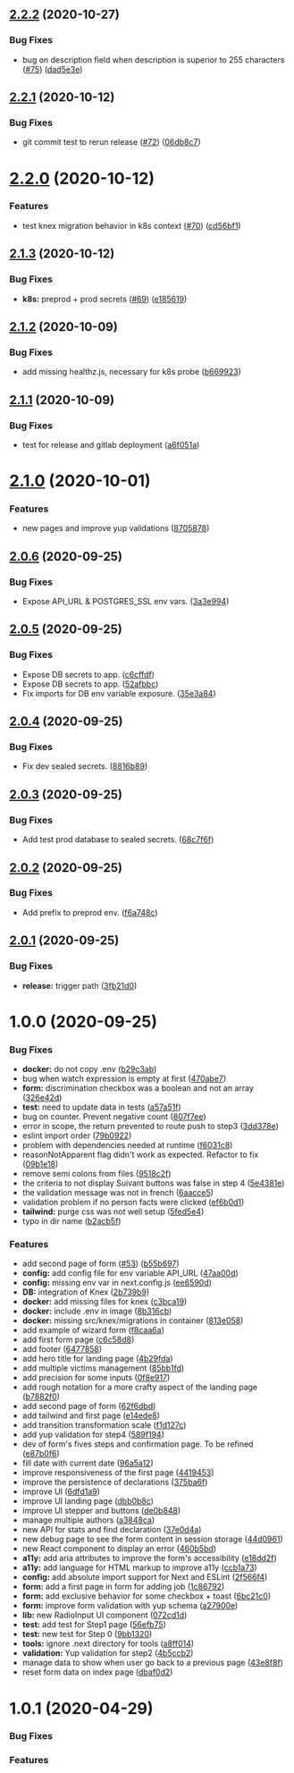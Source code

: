 ## [2.2.2](https://github.com/SocialGouv/onvs/compare/v2.2.1...v2.2.2) (2020-10-27)


### Bug Fixes

* bug on description field when description is superior to 255 characters ([#75](https://github.com/SocialGouv/onvs/issues/75)) ([dad5e3e](https://github.com/SocialGouv/onvs/commit/dad5e3e70d5c943a3b56baeeebb65b34b113943d))

## [2.2.1](https://github.com/SocialGouv/onvs/compare/v2.2.0...v2.2.1) (2020-10-12)


### Bug Fixes

* git commit test to rerun release ([#72](https://github.com/SocialGouv/onvs/issues/72)) ([06db8c7](https://github.com/SocialGouv/onvs/commit/06db8c74b0f7679999d9b2ae4206fc3a1cd88bf3))

# [2.2.0](https://github.com/SocialGouv/onvs/compare/v2.1.3...v2.2.0) (2020-10-12)


### Features

* test knex migration behavior in k8s context ([#70](https://github.com/SocialGouv/onvs/issues/70)) ([cd56bf1](https://github.com/SocialGouv/onvs/commit/cd56bf14690c9511fddfb1334bdf77c9f6a74649))

## [2.1.3](https://github.com/SocialGouv/onvs/compare/v2.1.2...v2.1.3) (2020-10-12)


### Bug Fixes

* **k8s:** preprod + prod secrets ([#69](https://github.com/SocialGouv/onvs/issues/69)) ([e185619](https://github.com/SocialGouv/onvs/commit/e185619283e8e085882bdce639747e9147235ff1))

## [2.1.2](https://github.com/SocialGouv/onvs/compare/v2.1.1...v2.1.2) (2020-10-09)


### Bug Fixes

* add missing healthz.js, necessary for k8s probe ([b669923](https://github.com/SocialGouv/onvs/commit/b669923e59f0b94335930e266ceb84d765dcb126))

## [2.1.1](https://github.com/SocialGouv/onvs/compare/v2.1.0...v2.1.1) (2020-10-09)


### Bug Fixes

* test for release and gitlab deployment ([a6f051a](https://github.com/SocialGouv/onvs/commit/a6f051a7b18a9238bf25fbc2a1321d5f3ad3ffda))

# [2.1.0](https://github.com/SocialGouv/onvs/compare/v2.0.6...v2.1.0) (2020-10-01)


### Features

* new pages and improve yup validations ([8705878](https://github.com/SocialGouv/onvs/commit/8705878f78611a1a7e2e28f728692f598c70f891))

## [2.0.6](https://github.com/SocialGouv/onvs/compare/v2.0.5...v2.0.6) (2020-09-25)


### Bug Fixes

* Expose API_URL & POSTGRES_SSL env vars. ([3a3e994](https://github.com/SocialGouv/onvs/commit/3a3e9944e089149b95d70f1b8e0c412f27ddabd9))

## [2.0.5](https://github.com/SocialGouv/onvs/compare/v2.0.4...v2.0.5) (2020-09-25)


### Bug Fixes

* Expose DB secrets to app. ([c6cffdf](https://github.com/SocialGouv/onvs/commit/c6cffdfe7345e65f1c56ab074b645f44988b6644))
* Expose DB secrets to app. ([52afbbc](https://github.com/SocialGouv/onvs/commit/52afbbcd93b90b6f39d53293da04ef11afd63ba5))
* Fix imports for DB env variable exposure. ([35e3a84](https://github.com/SocialGouv/onvs/commit/35e3a84f9f0eff67cbc92c31cf433985a8ef73a7))

## [2.0.4](https://github.com/SocialGouv/onvs/compare/v2.0.3...v2.0.4) (2020-09-25)


### Bug Fixes

* Fix dev sealed secrets. ([8816b89](https://github.com/SocialGouv/onvs/commit/8816b8947990d8549408eda92cd494cfa44c473b))

## [2.0.3](https://github.com/SocialGouv/onvs/compare/v2.0.2...v2.0.3) (2020-09-25)


### Bug Fixes

* Add test prod database to sealed secrets. ([68c7f6f](https://github.com/SocialGouv/onvs/commit/68c7f6fa22a92bed5cef951f79f5b269ff18bc5f))

## [2.0.2](https://github.com/SocialGouv/onvs/compare/v2.0.1...v2.0.2) (2020-09-25)


### Bug Fixes

* Add prefix to preprod env. ([f6a748c](https://github.com/SocialGouv/onvs/commit/f6a748c5568cb8687a5081ba1fa054f315a3114f))

## [2.0.1](https://github.com/SocialGouv/onvs/compare/v2.0.0...v2.0.1) (2020-09-25)


### Bug Fixes

* **release:** trigger path ([3fb21d0](https://github.com/SocialGouv/onvs/commit/3fb21d04543b33c72232e38ecf24f3635ba2ed2a))

# 1.0.0 (2020-09-25)


### Bug Fixes

* **docker:** do not copy .env ([b29c3ab](https://github.com/SocialGouv/onvs/commit/b29c3ab3e6805c35d5e1b7c1a44d18161e88705a))
* bug when watch expression is empty at first ([470abe7](https://github.com/SocialGouv/onvs/commit/470abe77a3767b61f9b6ff7b6b37039ce627e86a))
* **form:** discrimination checkbox was a boolean and not an array ([326e42d](https://github.com/SocialGouv/onvs/commit/326e42da616005d13df034e304382bdf24c10ded))
* **test:** need to update data in tests ([a57a51f](https://github.com/SocialGouv/onvs/commit/a57a51ff5ddde29619f997cf704b9760143d0f81))
* bug on counter. Prevent negative count ([807f7ee](https://github.com/SocialGouv/onvs/commit/807f7ee334ebc57380b467b88ea5bbf65bbc66a6))
* error in scope, the return prevented to route push to step3 ([3dd378e](https://github.com/SocialGouv/onvs/commit/3dd378eb1d6b5ff6040c4dbea790018c8933627c))
* eslint import order ([79b0922](https://github.com/SocialGouv/onvs/commit/79b09226206110eed6d4183470f32389df4d9129))
* problem with dependencies needed at runtime ([f6031c8](https://github.com/SocialGouv/onvs/commit/f6031c84f590e7c28083e8a60fb3e5046f949508))
* reasonNotApparent flag didn't work as expected. Refactor to fix ([09b1e18](https://github.com/SocialGouv/onvs/commit/09b1e189ed8218fdcfabbe82ae9553e4f2479bc5))
* remove semi colons from files ([9518c2f](https://github.com/SocialGouv/onvs/commit/9518c2ff7b8e5b39b566f8856f90fc5982b28f26))
* the criteria to not display Suivant buttons was false in step 4 ([5e4381e](https://github.com/SocialGouv/onvs/commit/5e4381e049c1adfb8300ef02ec20441e8a952a39))
* the validation message was not in french ([6aacce5](https://github.com/SocialGouv/onvs/commit/6aacce53c2261f2de548e679ba549b6bfdbf6bdf))
* validation problem if no person facts were clicked ([ef6b0d1](https://github.com/SocialGouv/onvs/commit/ef6b0d17532829873077d9e78c35416c5bf05dcb))
* **tailwind:** purge css was not well setup ([5fed5e4](https://github.com/SocialGouv/onvs/commit/5fed5e4aafd9cd4b8048504dfaac0f29c9e4b391))
* typo in dir name ([b2acb5f](https://github.com/SocialGouv/onvs/commit/b2acb5f8c4156c3b0a9ef1876873e81f04b96720))


### Features

* add second page of form ([#53](https://github.com/SocialGouv/onvs/issues/53)) ([b55b697](https://github.com/SocialGouv/onvs/commit/b55b697935abab01ab61f323dd8203714b73e50b))
* **config:** add config file for env variable API_URL ([47aa00d](https://github.com/SocialGouv/onvs/commit/47aa00db044f3fdaa2413ef19f61c31a093461b5))
* **config:** missing env var in next.config.js ([ee6590d](https://github.com/SocialGouv/onvs/commit/ee6590d759b16f7cc2cd173a2cc656ff7c99548d))
* **DB:** integration of Knex ([2b739b9](https://github.com/SocialGouv/onvs/commit/2b739b912d483f9aedc4726551ba616a2f4bfb14))
* **docker:** add missing files for knex ([c3bca19](https://github.com/SocialGouv/onvs/commit/c3bca19c7e6d54726d10efd5a4a3c00c8fd72360))
* **docker:** include .env in image ([8b316cb](https://github.com/SocialGouv/onvs/commit/8b316cb457e6f47e1486c274bb9b7da1be39ad71))
* **docker:** missing src/knex/migrations in container ([813e058](https://github.com/SocialGouv/onvs/commit/813e0588272ce30cbf145fbbf02e4ee2bc962478))
* add example of wizard form ([f8caa6a](https://github.com/SocialGouv/onvs/commit/f8caa6aa8008d060fb7d8c6432a7924be42544b0))
* add first form page ([c6c58d8](https://github.com/SocialGouv/onvs/commit/c6c58d8bed2808f2ba0906fbefb97980902139fe))
* add footer ([6477858](https://github.com/SocialGouv/onvs/commit/64778585da342ee5b9b76b233413fa7f80e79a6e))
* add hero title for landing page ([4b29fda](https://github.com/SocialGouv/onvs/commit/4b29fdad65e0def8294354b3e16f2019eb88c327))
* add multiple victims management ([85bb1fd](https://github.com/SocialGouv/onvs/commit/85bb1fd31b3ef799578fb34a2e8a3e8add153f25))
* add precision for some inputs ([0f8e917](https://github.com/SocialGouv/onvs/commit/0f8e917f16f440021606e017106fe84024888a87))
* add rough notation for a more crafty aspect of the landing page ([b7882f0](https://github.com/SocialGouv/onvs/commit/b7882f0bc6983b84ec6ad01070bc1d692aed41f7))
* add second page of form ([62f6dbd](https://github.com/SocialGouv/onvs/commit/62f6dbd52ceb898c35b4e7c0b8803358b286d467))
* add tailwind and first page ([e14ede8](https://github.com/SocialGouv/onvs/commit/e14ede8197fdbe1d1945420718c5ee5ec5fcd1cd))
* add transition transformation scale ([f1d127c](https://github.com/SocialGouv/onvs/commit/f1d127c609a5cf00350617a0bd80e432cdc969a6))
* add yup validation for step4 ([589f194](https://github.com/SocialGouv/onvs/commit/589f194611d18b3664ab483c7f8d4d5bfaea8fa7))
* dev of  form's fives steps and confirmation page. To be refined ([e87b0f6](https://github.com/SocialGouv/onvs/commit/e87b0f6160f294cea8cfcc024e6a076867cb1997))
* fill date with current date ([96a5a12](https://github.com/SocialGouv/onvs/commit/96a5a12fd0250f19f1c94bfa1d1d3bfd390cf2b5))
* improve responsiveness of the first page ([4419453](https://github.com/SocialGouv/onvs/commit/44194532901b3459acb892fa3e9feec6ec20210b))
* improve the persistence of declarations ([375ba6f](https://github.com/SocialGouv/onvs/commit/375ba6f9b43b6b54b6c82bc1d411b76e1df17ed9))
* improve UI ([6dfd1a9](https://github.com/SocialGouv/onvs/commit/6dfd1a91241c7ab6aeee4afc1fb30a7659824f4a))
* improve UI landing page ([dbb0b8c](https://github.com/SocialGouv/onvs/commit/dbb0b8c019ed7abcf3e1792e19953f7cd473a3b2))
* improve UI stepper and buttons ([de0b848](https://github.com/SocialGouv/onvs/commit/de0b848765962edd8d07b2f47d2e42ea912771be))
* manage multiple authors ([a3848ca](https://github.com/SocialGouv/onvs/commit/a3848cab7804ea173408c9490932dd76aea39277))
* new API for stats and find declaration ([37e0d4a](https://github.com/SocialGouv/onvs/commit/37e0d4aa308397778b9e40ed39905e2615ee687d))
* new debug page to see the form content in session storage ([44d0961](https://github.com/SocialGouv/onvs/commit/44d096183de3f897ced5d56ffd2b41fac9ffd5b9))
* new React component to display an error ([460b5bd](https://github.com/SocialGouv/onvs/commit/460b5bdb7b397ed3c7e8b121b0a93a9355c0e1fc))
* **a11y:** add aria attributes to improve the form's accessibility ([e18dd2f](https://github.com/SocialGouv/onvs/commit/e18dd2f1032c9f45ad662dffbeab91d8df72714c))
* **a11y:** add language for HTML markup to improve a11y ([ccb1a73](https://github.com/SocialGouv/onvs/commit/ccb1a733ae2776f74a319c5bab6fabdfcfa8f6ad))
* **config:** add absolute import support for Next and ESLint ([2f566f4](https://github.com/SocialGouv/onvs/commit/2f566f43ee882eadff335abb1884fcd8a112c828))
* **form:** add a first page in form for adding job ([1c86792](https://github.com/SocialGouv/onvs/commit/1c86792c32fdcbe5e04b540c8fc0aa95fd3ad339))
* **form:** add exclusive behavior for some checkbox + toast ([6bc21c0](https://github.com/SocialGouv/onvs/commit/6bc21c02abfaffa9312e79a97d7a1262fe560726))
* **form:** improve form validation with yup schema ([a27900e](https://github.com/SocialGouv/onvs/commit/a27900ead3b8003b744861509210888555b24924))
* **lib:** new RadioInput UI component ([072cd1d](https://github.com/SocialGouv/onvs/commit/072cd1d66bfe86d86caa62296ce2cc70560b4784))
* **test:** add test for Step1 page ([56efb75](https://github.com/SocialGouv/onvs/commit/56efb757cf32fceb594a74c842f5943842270867))
* **test:** new test for Step 0 ([9bb1320](https://github.com/SocialGouv/onvs/commit/9bb1320d8901a85de4c0a0587650f23909c10310))
* **tools:** ignore .next directory for tools ([a8ff014](https://github.com/SocialGouv/onvs/commit/a8ff014de99615aaeccf165157e0c3ed0d9dc73f))
* **validation:** Yup validation for step2 ([4b5ccb2](https://github.com/SocialGouv/onvs/commit/4b5ccb22c3e06591aac1746aa88506245a4392ed))
* manage data to show when user go back to a previous page ([43e8f8f](https://github.com/SocialGouv/onvs/commit/43e8f8f2f01866ec0e1367135d61271cac00fb02))
* reset form data on index page ([dbaf0d2](https://github.com/SocialGouv/onvs/commit/dbaf0d2c111c50f6068392306d076e451a6020d1))

# 1.0.1 (2020-04-29)

### Bug Fixes

### Features
